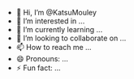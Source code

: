 - 👋 Hi, I’m @KatsuMouley
- 👀 I’m interested in ...
- 🌱 I’m currently learning ...
- 💞️ I’m looking to collaborate on ...
- 📫 How to reach me ...
- 😄 Pronouns: ...
- ⚡ Fun fact: ...

<!---
KatsuMouley/KatsuMouley is a ✨ special ✨ repository because its `README.md` (this file) appears on your GitHub profile.
You can click the Preview link to take a look at your changes.
--->
